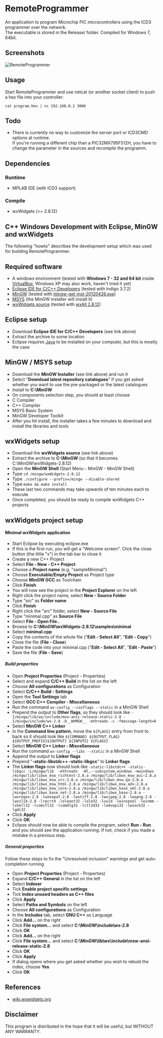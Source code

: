 ﻿RemoteProgrammer
================

An application to program Microchip PIC microcontrollers using the ICD3 programmer over the network.  
The executable is stored in the Release/ folder. Compiled for Windows 7, 64bit.

Screenshots
-----------
![RemoteProgrammer](RemoteProgrammer/raw/master/screenshots/1.png "RemoteProgrammer")

Usage
-----
Start RemoteProgrammer and use netcat (or another socket client) to push a hex file into your controller:

    cat program.hex | nc 192.168.0.2 3000

Todo
----
* There is currently no way to customize the server port or ICD3CMD options at runtime.  
If you're running a different chip than a PIC32MX795F512H, you have to change the parameter in the sources and recompile the programm.

Dependencies
------------

### Runtime
* MPLAB IDE (with ICD3 support)

### Compile
* wxWidgets (>= 2.8.12)


C++ Windows Development with Eclipse, MinGW and wxWidgets
---------------------------------------------------------

The following "howto" describes the development setup which was used for building RemoteProgrammer.

## Required software
* A windows environment (tested with **Windows 7 - 32 and 64 bit** inside [VirtualBox](https://www.virtualbox.org/), Windows XP may also work, haven't tried it yet)
* [Eclipse IDE for C/C++ Developers](http://eclipse.org/downloads/) (tested with Indigo 3.7.2)
* [MinGW](http://www.mingw.org/wiki/MinGW) (tested with [mingw-get-inst-20120426.exe](http://sourceforge.net/projects/mingw/files/Installer/mingw-get-inst/mingw-get-inst-20120426/))
* [MSYS](http://www.mingw.org/wiki/MSYS) (the MinGW installer will install it)
* [wxWidgets source](http://www.wxwidgets.org/downloads/) (tested with [wxAll 2.8.12](http://prdownloads.sourceforge.net/wxwindows/wxWidgets-2.8.12.zip))

## Eclipse setup
* Download **Eclipse IDE for C/C++ Developers** (see link above)
* Extract the archive to some location
* Eclipse requires [Java](www.java.com/download/) to be installed on your computer, but this is mostly the case

## MinGW / MSYS setup
* Download the **MinGW Installer** (see link above) and run it
* Select "**Download latest repository catalogues**" if you get asked whether you want to use the pre-packaged or the latest catalogues
* Install to **C:\MinGW**
* On components selection step, you should at least choose
 * C Compiler
 * C++ Compiler
 * MSYS Basic System
 * MinGW Developer Toolkit
* After you hit install, the installer takes a few minutes to download and install the libraries and tools

## wxWidgets setup
* Download the **wxWidgets source** (see link above)
* Extract the archive to **C:\MinGW** (so that it becomes C:\MinGW\wxWidgets-2.8.12)
* Open the **MinGW Shell** (Start Menu - MinGW - MinGW Shell)
* Type `cd /mingw/wxWidgets-2.8.12`
* Type `./configure --prefix=/mingw --disable-shared`
* Type `make && make install`
* These last two commands may take upwards of ten minutes each to execute
* Once completed, you should be ready to compile wxWidgets C++ projects

## wxWidgets project setup
#### Minimal wxWidgets application
* Start Eclipse by executing eclipse.exe
* If this is the first run, you will get a "Welcome screen". Click the close button (the little "x") in the tab bar to close it
* Create a new C++ Project 
 * Select **File - New - C++ Project**
 * Choose a **Project name** (e.g. "sampleMinimal")
 * Choose **Executable/Empty Project** as Project type
 * Choose **MinGW GCC** as Toolchain
 * Click **Finish**
* You will now see the project in the **Project Explorer** on the left
 * Right click the project name, select **New - Source Folder**
 * Type "src" as **Folder name**
 * Click **Finish**
* Right click the "src" folder, select **New - Source File**
 * Type "minimal.cpp" as **Source File**
* Select **File - Open File..**
 * Browse to **C:\MinGW\wxWidgets-2.8.12\samples\minimal**
 * Select **minimal.cpp**
 * Copy the contents of the whole file ("**Edit - Select All**", "**Edit - Copy**")
 * Close the file (**File - Close**)
* Paste the code into your minimal.cpp ("**Edit - Select All**", "**Edit - Paste**")
* Save the file (**File - Save**)

##### Build properties
* Open **Project Properties** (Project - Properties)
* Select and expand **C/C++ Build** in the list on the left
* Choose **All configurations** as Configuration
* Select **C/C++ Build - Settings**
* Open the **Tool Settings** tab
* Select **GCC C++ Compiler - Miscellaneous**
 * Run the command `wx-config --cxxflags --static` in a MinGW Shell
 * Prepend the output to **Other flags**, so they should look like `-I/mingw/lib/wx/include/msw-ansi-release-static-2.8 -I/mingw/include/wx-2.8 -D__WXMSW__ -mthreads -c -fmessage-length=0`
* Select **MinGW C++ Linker**
 * In the **Command line pattern**, move the `${FLAGS}` entry from front to back so it should look like `${COMMAND} ${OUTPUT_FLAG} ${OUTPUT_PREFIX}${OUTPUT} ${INPUTS} ${FLAGS}`
* Select **MinGW C++ Linker - Miscellaneous**
 * Run the command `wx-config --libs --static` in a MinGW Shell
 * Append the output to **Linker flags**
 * Prepend "**-static-libstdc++ -static-libgcc**" to **Linker flags**
 * The **Linker flags** now should look like `-static-libstdc++ -static-libgcc -L/mingw/lib  -mthreads  -Wl,--subsystem,windows -mwindows /mingw/lib/libwx_msw_richtext-2.8.a /mingw/lib/libwx_msw_aui-2.8.a /mingw/lib/libwx_msw_xrc-2.8.a /mingw/lib/libwx_msw_qa-2.8.a /mingw/lib/libwx_msw_html-2.8.a /mingw/lib/libwx_msw_adv-2.8.a /mingw/lib/libwx_msw_core-2.8.a /mingw/lib/libwx_base_xml-2.8.a /mingw/lib/libwx_base_net-2.8.a /mingw/lib/libwx_base-2.8.a -lwxregex-2.8 -lwxexpat-2.8 -lwxtiff-2.8 -lwxjpeg-2.8 -lwxpng-2.8 -lwxzlib-2.8 -lrpcrt4 -loleaut32 -lole32 -luuid -lwinspool -lwinmm -lshell32 -lcomctl32 -lcomdlg32 -lctl3d32 -ladvapi32 -lwsock32 -lgdi32`
 * Click **Apply**
* Click **OK**
* Eclipse should now be able to compile the program, select **Run - Run** and you should see the application running. If not, check if you made a mistake in a previous step.

##### General properties
Follow these steps to fix the "Unresolved inclusion" warnings and get auto-completion running
* Open **Project Properties** (Project - Properties)
* Expand **C/C++ General** in the list on the left
* Select **Indexer**
 * Tick **Enable project specific settings**
 * Tick **Index unused headers as C++ files**
 * Click **Apply**
* Select **Paths and Symbols** on the left
 * Choose **All configurations** as Configuration
 * In the **Includes** tab, select **GNU C++** as Language
 * Click **Add...** on the right
  * Click **File system...** and select **C:\MinGW\include\wx-2.8**
  * Click **OK**
 * Click **Add...** on the right
  * Click **File system...** and select **C:\MinGW\lib\wx\include\msw-ansi-release-static-2.8**
  * Click **OK**
* Click **Apply**
 * If dialog opens where you get asked whether you wish to rebuld the index, choose **Yes**
* Click **OK**

## References
* [wiki.wxwidgets.org](http://wiki.wxwidgets.org)

Disclaimer
----------

This program is distributed in the hope that it will be useful, but WITHOUT ANY WARRANTY.